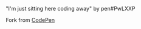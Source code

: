 "I'm just sitting here coding away" by pen#PwLXXP

Fork from [CodePen](http://codepen.io/jakealbaugh/full/PwLXXP/)